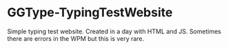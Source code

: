 # GGType-TypingTestWebsite
Simple typing test website. Created in a day with HTML and JS. Sometimes there are errors in the WPM but this is very rare.
